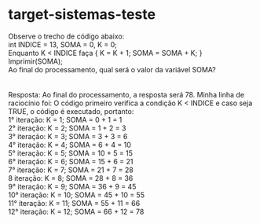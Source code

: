 # target-sistemas-teste

Observe o trecho de código abaixo: <br/>
int INDICE = 13, SOMA = 0, K = 0; <br/>
Enquanto K < INDICE faça { K = K + 1; SOMA = SOMA + K; } <br/>
Imprimir(SOMA); <br/> 
Ao final do processamento, qual será o valor da variável SOMA? <br/>
<br/>
<br/>
Resposta: Ao final do processamento, a resposta será 78. Minha linha de raciocínio foi: O código primeiro verifica a condição K < INDICE e caso seja TRUE, o código é executado, portanto: <br/>
1° iteração: K = 1; SOMA = 0 + 1 = 1 <br/>
2° iteração: K = 2; SOMA = 1 + 2 = 3 <br/>
3° iteração: K = 3; SOMA = 3 + 3 = 6 <br/> 
4° iteração: K = 4; SOMA = 6 + 4 = 10 <br/>
5° iteração: K = 5; SOMA = 10 + 5 = 15 <br/>
6° iteração: K = 6; SOMA = 15 + 6 = 21 <br/>
7° iteração: K = 7; SOMA = 21 + 7 = 28 <br/>
8 iteração: K = 8; SOMA = 28 + 8 = 36 <br/>
9° iteração: K = 9; SOMA = 36 + 9 = 45 <br/>
10° iteração: K = 10; SOMA = 45 + 10 = 55 <br/>
11° iteração: K = 11; SOMA = 55 + 11 = 66 <br/>
12° iteração: K = 12; SOMA = 66 + 12 = 78

